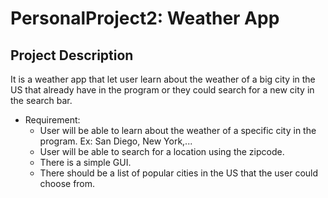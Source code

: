 # PersonalProject2: Weather App
## Project Description
It is a weather app that let user learn about the weather of a big city in the US that already have in the program or they could search for a new city in the search bar.
* Requirement:
  *    User will be able to learn about the weather of a specific city in the program. Ex: San Diego, New York,...
  *    User will be able to search for a location using the zipcode.
  *    There is a simple GUI.
  *    There should be a list of popular cities in the US that the user could choose from.
